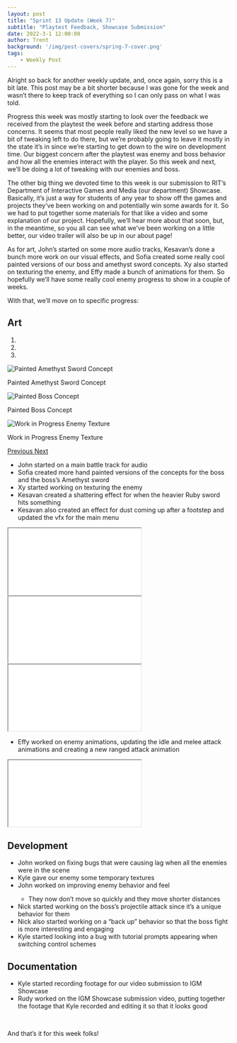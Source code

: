 ```yaml
---
layout: post
title: "Sprint 13 Update (Week 7)"
subtitle: "Playtest Feedback, Showcase Submission"
date: 2022-3-1 12:00:00
author: Trent
background: '/img/post-covers/spring-7-cover.png'
tags: 
    - Weekly Post
---
```


Alright so back for another weekly update, and, once again, sorry this is a bit late. This post may be a bit shorter because I was gone for the week and wasn’t there to keep track of everything so I can only pass on what I was told. 

Progress this week was mostly starting to look over the feedback we received from the playtest the week before and starting address those concerns. It seems that most people really liked the new level so we have a bit of tweaking left to do there, but we’re probably going to leave it mostly in the state it’s in since we’re starting to get down to the wire on development time. Our biggest concern after the playtest was enemy and boss behavior and how all the enemies interact with the player. So this week and next, we’ll be doing a lot of tweaking with our enemies and boss. 

The other big thing we devoted time to this week is our submission to RIT’s Department of Interactive Games and Media (our department) Showcase. Basically, it’s just a way for students of any year to show off the games and projects they’ve been working on and potentially win some awards for it. So we had to put together some materials for that like a video and some explanation of our project. Hopefully, we’ll hear more about that soon, but, in the meantime, so you all can see what we’ve been working on a little better, our video trailer will also be up in our about page!

As for art, John’s started on some more audio tracks, Kesavan’s done a bunch more work on our visual effects, and Sofia created some really cool painted versions of our boss and amethyst sword concepts. Xy also started on texturing the enemy, and Effy made a bunch of animations for them. So hopefully we’ll have some really cool enemy progress to show in a couple of weeks. 

With that, we’ll move on to specific progress:

## Art

<div class="row my-5">
    <div id="carouselExampleIndicators" class="carousel slide shadow rounded" data-ride="carousel">
        <ol class="carousel-indicators">
            <li data-target="#carouselExampleIndicators" data-slide-to="0" class="active"></li>
            <li data-target="#carouselExampleIndicators" data-slide-to="1"></li>
            <li data-target="#carouselExampleIndicators" data-slide-to="2"></li>
        </ol>
        <div class="carousel-inner">
            <div class="carousel-item active">
                <img class="d-block mx-auto" src="/img/posts/week7-spring/20_PaintedAmethystSwordConcept.jpg"
                    alt="Painted Amethyst Sword Concept">
                <div class="carousel-caption d-none d-md-block">
                    <p>Painted Amethyst Sword Concept</p>
                </div>
            </div>
            <div class="carousel-item">
                <img class="d-block mx-auto" src="/img/posts/week7-spring/20_PaintedBossConcept.jpg"
                    alt="Painted Boss Concept">
                <div class="carousel-caption d-none d-md-block">
                    <p>Painted Boss Concept</p>
                </div>
            </div>
            <div class="carousel-item">
                <img class="d-block mx-auto" src="/img/posts/week7-spring/20_EnemyTextureWIP.jpg"
                    alt="Work in Progress Enemy Texture">
                <div class="carousel-caption d-none d-md-block">
                    <p>Work in Progress Enemy Texture</p>
                </div>
            </div>
        </div>
        <a class="carousel-control-prev" href="#carouselExampleIndicators" role="button" data-slide="prev">
            <span class="carousel-control-prev-icon" aria-hidden="true"></span>
            <span class="sr-only">Previous</span>
        </a>
        <a class="carousel-control-next" href="#carouselExampleIndicators" role="button" data-slide="next">
            <span class="carousel-control-next-icon" aria-hidden="true"></span>
            <span class="sr-only">Next</span>
        </a>
    </div>
</div>

<ul class="section-body mt-4">
    <li>John started on a main battle track for audio</li>
    <li>Sofia created more hand painted versions of the concepts for the boss and the boss’s Amethyst sword</li> 
    <li>Xy started working on texturing the enemy</li>
    <li>Kesavan created a shattering effect for when the heavier Ruby sword hits something</li>
    <li>Kesavan also created an effect for dust coming up after a footstep and updated the vfx for the main menu</li>
</ul>

<!-- 16:9 aspect ratio -->
<div class="embed-responsive embed-responsive-16by9">
  <iframe class="embed-responsive-item" src="/img/posts/week7-spring/20_RubyShatterVFX.mp4" allowfullscreen></iframe>
</div>

<!-- 16:9 aspect ratio -->
<div class="embed-responsive embed-responsive-16by9">
  <iframe class="embed-responsive-item" src="/img/posts/week7-spring/20_FootstepDustVFX.mp4" allowfullscreen></iframe>
</div>

<!-- 16:9 aspect ratio -->
<div class="embed-responsive embed-responsive-16by9">
  <iframe class="embed-responsive-item" src="/img/posts/week7-spring/20_MainMenuVFX.mp4" allowfullscreen></iframe>
</div>

<ul class="section-body mt-4">
    <li>Effy worked on enemy animations, updating the idle and melee attack animations and creating a new ranged attack animation</li>
</ul>

<!-- 16:9 aspect ratio -->
<div class="embed-responsive embed-responsive-16by9">
  <iframe class="embed-responsive-item" src="/img/posts/week7-spring/20_EnemyAnimationUpdates.mp4" allowfullscreen></iframe>
</div>

## Development

<ul class="section-body mt-4">
    <li>John worked on fixing bugs that were causing lag when all the enemies were in the scene</li>
    <li>Kyle gave our enemy some temporary textures</li>
    <li>John worked on improving enemy behavior and feel</li> 
    <ul class="mt-2">
        <li>They now don’t move so quickly and they move shorter distances</li>
    </ul>
    <li>Nick started working on the boss’s projectile attack since it’s a unique behavior for them</li>
    <li>Nick also started working on a “back up” behavior so that the boss fight is more interesting and engaging</li>
    <li>Kyle started looking into a bug with tutorial prompts appearing when switching control schemes</li>
</ul>

## Documentation

<ul class="section-body mt-4">
    <li>Kyle started recording footage for our video submission to IGM Showcase</li>
    <li>Rudy worked on the IGM Showcase submission video, putting together the footage that Kyle recorded and editing it so that it looks good</li>
</ul>

<br>

And that’s it for this week folks! 

<br>